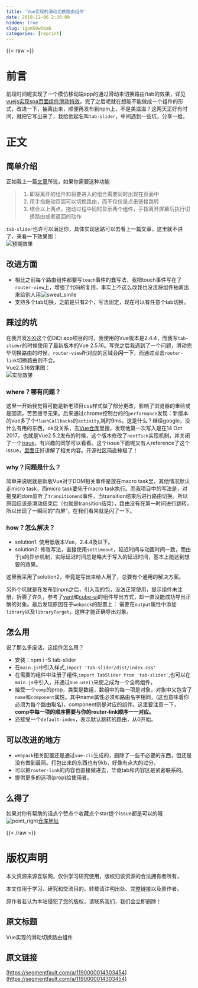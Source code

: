 ```yaml
---
title: 'Vue实现的滑动切换路由组件' 
date: 2018-12-06 2:30:09
hidden: true
slug: igpm50w56ab
categories: [reprint]
---
```


{{< raw >}}

                    
<h1 id="articleHeader0">前言</h1>
<p>前段时间呢实现了一个模仿移动端app的通过滑动来切换路由/tab的效果，详见<a href="https://segmentfault.com/a/1190000013604306">vuejs实现spa页面组件滑动特效</a>。完了之后呢就在想能不能做成一个组件的形式，改进一下，抽离出来，顺便再发布到npm上，不是美滋滋？这两天正好有时间，就把它写出来了，我给他起名叫<code>tab-slider</code>，中间遇到一些坑，分享一蛤。</p>
<h1 id="articleHeader1">正文</h1>
<h2 id="articleHeader2">简单介绍</h2>
<p>正如我上一篇<a href="https://segmentfault.com/a/1190000013604306" target="_blank">文章</a>所说，如果你需要这种功能</p>
<blockquote><ol>
<li>即将离开的组件和将要进入的组合需要同时出现在页面中</li>
<li>用手指拖动页面可以切换路由，而不仅仅是点击链接跳转</li>
<li>结合以上两点，拖动过程中同时显示两个组件，手指离开屏幕后执行切换路由或者返回的动作</li>
</ol></blockquote>
<p><code>tab-slider</code>也许可以满足你，具体实现思路可以去看上一篇文章，这里就不讲了，来看一下效果图：<br><span class="img-wrap"><img data-src="/img/remote/1460000014303459?w=376&amp;h=668" src="https://static.alili.tech/img/remote/1460000014303459?w=376&amp;h=668" alt="预期效果" title="预期效果" style="cursor: pointer;"></span></p>
<h2 id="articleHeader3">改进方面</h2>
<ul>
<li>相比之前每个路由组件都要写<code>touch</code>事件的蠢写法，我把touch事件写在了<code>router-view</code>上，增强了代码的复用，事实上不这么改我也没法将组件抽离出来给别人用<img src="https://static.alili.techundefined" class="emoji" alt="sweat_smile" title="sweat_smile">
</li>
<li>支持多个tab切换，之前是只有2个，写法固定，现在可以有任意个tab切换。</li>
</ul>
<h2 id="articleHeader4">踩过的坑</h2>
<p>在我开发<a href="https://github.com/myl0204/XiXi" rel="nofollow noreferrer" target="_blank">XiXi</a>这个仿DiDi app项目的时，我使用的Vue版本是2.4.4，而我写<code>tab-slider</code>的时候使用了最新版本的Vue 2.5.16。写完之后我遇到了一个问题，滑动完毕切换路由的时候，<code>router-view</code>所对应的区域会<strong>闪一下</strong>，而通过点击<code>router-link</code>切换路由则不会。<br>Vue2.5.16效果图：<br><span class="img-wrap"><img data-src="/img/remote/1460000014303460?w=376&amp;h=668" src="https://static.alili.tech/img/remote/1460000014303460?w=376&amp;h=668" alt="实际效果" title="实际效果" style="cursor: pointer;"></span></p>
<h3 id="articleHeader5">where？哪有问题？</h3>
<p>这里一开始我觉得可能是新老项目css样式做了部分更改，影响了浏览器的重绘或是回流，苦苦搜寻无果。后来通过chrome控制台的的<code>performance</code>发现：新版本的vue多了个<code>flushCallbacks</code>的<code>activity</code>,耗时9ms。这是什么？继续google，没什么有用的东西，ok没关系，去<a href="https://github.com/vuejs/vue" rel="nofollow noreferrer" target="_blank">Vue仓库</a>里搜，发现他第一次写入是在14 Oct 2017，也就是Vue2.5.2发布的时候，这个版本修改了<code>nextTick</code>实现机制，并关闭了一个<a href="https://github.com/vuejs/vue/issues/6813" rel="nofollow noreferrer" target="_blank">issue</a>，有兴趣的同学可以看看。这个issue下面呢又有人reference了这个issue，<a href="https://github.com/DDFE/DDFE-blog/issues/24" rel="nofollow noreferrer" target="_blank">里面</a>正好讲解了相关内容。开源社区简直棒极了！</p>
<h3 id="articleHeader6">why？问题是什么？</h3>
<p>简单来说呢就是新版Vue对于DOM相关事件是放在macro task里，其他情况默认走micro task，而micro task要先于macro task执行。而我项目中的写法是，对拖曳的dom监听了<code>transitionend</code>事件，当transition结束后进行路由切换。所以原因应该是滑动结束后（也就是transition结束），路由没有在第一时间进行跳转，所以出现了一瞬间的“白屏”，在我们看来就是闪了一下。</p>
<h3 id="articleHeader7">how？怎么解决？</h3>
<ul>
<li>solution1: 使用低版本Vue，2.4.4及以下。</li>
<li>solution2: 修改写法，直接使用<code>settimeout</code>，延迟时间与动画时间一致，而由于js的异步机制，实际延迟时间总是略大于写入的延迟时间，基本上能达到想要的效果。</li>
</ul>
<p>这里我采用了solution2，毕竟是写出来给人用了，总要有个通用的解决方案。</p>
<p>另外个坑就是在发布到npm之后，引入我的包，没法正常使用，提示组件未注册，折腾了许久，参考了<a href="https://github.com/youzan/vant" rel="nofollow noreferrer" target="_blank">vant</a>和<a href="https://github.com/didi/cube-ui" rel="nofollow noreferrer" target="_blank">cube-ui</a>的组件导出方式，却一直没能成功导出正确的对象。最后发现原因在于<code>webpack</code>的配置上： 需要在<code>output</code>属性中添加<code>library</code>以及<code>libraryTarget</code>，这样才能正确导出对象。</p>
<h2 id="articleHeader8">怎么用</h2>
<p>说了那么多废话，这组件怎么用？</p>
<ul>
<li>安装：npm i -S tab-slider</li>
<li>在<code>main.js</code>中引入样式,<code>import 'tab-slider/dist/index.css'</code>
</li>
<li>在需要的组件中注册子组件,<code>import TabSlider from 'tab-slider'</code>,也可以在<code>main.js</code>中引入，并通过<code>Vue.use()</code>来使之成为一个全局组件。</li>
<li>接受一个<code>comp</code>的prop，类型是数组，数组中的每一项是对象，对象中又包含了<code>name</code>和<code>component</code>属性。其中name属性必须和路由名字相同，(这也意味着你必须为每个路由取名)，component则是对应的组件。这里要注意一下，<strong>comp中每一项的顺序需要与你的router-link顺序一一对应。</strong>
</li>
<li>还接受一个<code>default-index</code>，表示默认跳转的路由，从0开始。</li>
</ul>
<h2 id="articleHeader9">可以改进的地方</h2>
<ul>
<li>
<code>webpack</code>相关配置还是通过<code>vue-cli</code>生成的，删除了一些不必要的东西，但还是没有做到最简。打包出来的东西也有9kb，好像有点大的过分。</li>
<li>可以把<code>router-link</code>的内容也直接做进去，毕竟tab和内容区是紧密联系的。</li>
<li>提供更多的选项(prop)给使用者。</li>
</ul>
<h2 id="articleHeader10">么得了</h2>
<p>如果对你有帮助的话点个赞点个收藏点个star提个issue都是可以的哦 <img src="https://static.alili.techundefined" class="emoji" alt="point_right" title="point_right"><a href="https://github.com/myl0204/tab-slider" rel="nofollow noreferrer" target="_blank">仓库地址</a></p>

                
{{< /raw >}}

# 版权声明
本文资源来源互联网，仅供学习研究使用，版权归该资源的合法拥有者所有，

本文仅用于学习、研究和交流目的。转载请注明出处、完整链接以及原作者。

原作者若认为本站侵犯了您的版权，请联系我们，我们会立即删除！

## 原文标题
Vue实现的滑动切换路由组件

## 原文链接
[https://segmentfault.com/a/1190000014303454](https://segmentfault.com/a/1190000014303454)


